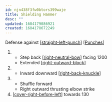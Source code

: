 ```yaml
---
id: njn438f3fw0btors399waje
title: Shielding Hammer
desc: ""
updated: 1684179086921
created: 1684178672249
---
```


Defense against [[straight-left-punch]]
[[Punches]]

1. - Step back [[right-neutral-bow]] facing 1200
   - Extended [[right-outward-block]]
2. - Inward downward [[right-back-knuckle]]
3. - Shuffle forward
   - Right outward thrusting elbow strike
4. [[cover-right-before-left]] towards 130

[//begin]: # "Autogenerated link references for markdown compatibility"
[straight-left-punch]: ../single-techniques/straight-left-punch "Straight Left Punch"
[Punches]: ../web-of-knowledge/punches "Punches 👊"
[right-neutral-bow]: ../single-techniques/right-neutral-bow "Right Neutral Bow"
[right-outward-block]: ../single-techniques/right-outward-block "Right Outward Block"
[right-back-knuckle]: ../single-techniques/right-back-knuckle "Right Back Knuckle"
[cover-right-before-left]: ../single-techniques/cover-right-before-left "Cover Right before Left"
[//end]: # "Autogenerated link references"
